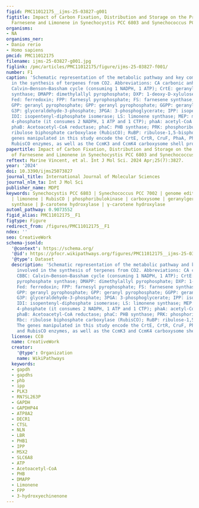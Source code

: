 ```yaml
---
figid: PMC11012175__ijms-25-03827-g001
figtitle: Impact of Carbon Fixation, Distribution and Storage on the Production of
  Farnesene and Limonene in Synechocystis PCC 6803 and Synechococcus PCC 7002
organisms:
- NA
organisms_ner:
- Danio rerio
- Homo sapiens
pmcid: PMC11012175
filename: ijms-25-03827-g001.jpg
figlink: /pmc/articles/PMC11012175/figure/ijms-25-03827-f001/
number: F1
caption: 'Schematic representation of the metabolic pathway and key compounds involved
  in the synthesis of terpenes from CO2. Abbreviations: CA carbonic anhydrase; CBBC:
  Calvin–Benson–Bassham cycle (consuming 1 NADPH, 1 ATP); CrtE: geranylgeranyl pyrophosphate
  synthase; DMAPP: dimethylallyl pyrophosphate; DXP: 1-deoxy-D-xylulose-5-phosphate;
  Fed: ferredoxin; FPP: farnesyl pyrophosphate; FS: farnesene synthase; GAPDH: glyceraldehyde-3P-dehydrogenase;
  GPP: geranyl pyrophosphate; GPP: geranyl pyrophosphate; GGPP: geranylgeranyl pyrophosphate;
  G3P: glyceraldehyde-3-phosphate; 3PGA: 3-phosphoglycerate; IPP: isopentenyl pyrophosphate;
  IDI: isopentenyl-diphosphate isomerase; LS: limonene synthase; MEP: methylerythritol
  4-phosphate (it consumes 2 NADPH, 1 ATP and 1 CTP); phaA: acetyl-CoA acetyltransferase;
  phaB: Acetoacetyl-CoA reductase; phaC: PHB synthase; PRK: phosphoribulokinase; Rbc:
  ribulose biphosphate carboxylase (RubisCO); RuBP: ribulose-1,5-bisphosphate. The
  genes manipulated in this study encode the CrtE, CrtR, CruF, PhaA, PhaB, PRK and
  RubisCO enzymes, as well as the CcmK3 and CcmK4 carboxysome shell proteins.'
papertitle: Impact of Carbon Fixation, Distribution and Storage on the Production
  of Farnesene and Limonene in Synechocystis PCC 6803 and Synechococcus PCC 7002.
reftext: Marine Vincent, et al. Int J Mol Sci. 2024 Apr;25(7):3827.
year: '2024'
doi: 10.3390/ijms25073827
journal_title: International Journal of Molecular Sciences
journal_nlm_ta: Int J Mol Sci
publisher_name: MDPI
keywords: Synechocystis PCC 6803 | Synechococcus PCC 7002 | genome editing | farnesene
  | limonene | RubisCO | phosphoribulokinase | carboxysome | geranylgeranyl pyrophosphate
  synthase | β-carotene hydroxylase | γ-carotene hydroxylase
automl_pathway: 0.9073552
figid_alias: PMC11012175__F1
figtype: Figure
redirect_from: /figures/PMC11012175__F1
ndex: ''
seo: CreativeWork
schema-jsonld:
  '@context': https://schema.org/
  '@id': https://pfocr.wikipathways.org/figures/PMC11012175__ijms-25-03827-g001.html
  '@type': Dataset
  description: 'Schematic representation of the metabolic pathway and key compounds
    involved in the synthesis of terpenes from CO2. Abbreviations: CA carbonic anhydrase;
    CBBC: Calvin–Benson–Bassham cycle (consuming 1 NADPH, 1 ATP); CrtE: geranylgeranyl
    pyrophosphate synthase; DMAPP: dimethylallyl pyrophosphate; DXP: 1-deoxy-D-xylulose-5-phosphate;
    Fed: ferredoxin; FPP: farnesyl pyrophosphate; FS: farnesene synthase; GAPDH: glyceraldehyde-3P-dehydrogenase;
    GPP: geranyl pyrophosphate; GPP: geranyl pyrophosphate; GGPP: geranylgeranyl pyrophosphate;
    G3P: glyceraldehyde-3-phosphate; 3PGA: 3-phosphoglycerate; IPP: isopentenyl pyrophosphate;
    IDI: isopentenyl-diphosphate isomerase; LS: limonene synthase; MEP: methylerythritol
    4-phosphate (it consumes 2 NADPH, 1 ATP and 1 CTP); phaA: acetyl-CoA acetyltransferase;
    phaB: Acetoacetyl-CoA reductase; phaC: PHB synthase; PRK: phosphoribulokinase;
    Rbc: ribulose biphosphate carboxylase (RubisCO); RuBP: ribulose-1,5-bisphosphate.
    The genes manipulated in this study encode the CrtE, CrtR, CruF, PhaA, PhaB, PRK
    and RubisCO enzymes, as well as the CcmK3 and CcmK4 carboxysome shell proteins.'
  license: CC0
  name: CreativeWork
  creator:
    '@type': Organization
    name: WikiPathways
  keywords:
  - gapdh
  - gapdhs
  - phb
  - ipp
  - PLK3
  - RN7SL263P
  - GAPDH
  - GAPDHP44
  - ATP8A2
  - DECR1
  - CTSL
  - NLN
  - LBR
  - PHB1
  - IPP
  - MSX2
  - SLC6A8
  - ATP
  - Acetoacetyl-CoA
  - PHB
  - DMAPP
  - Limonene
  - FPP
  - 3-hydroxyechinenone
---
```

